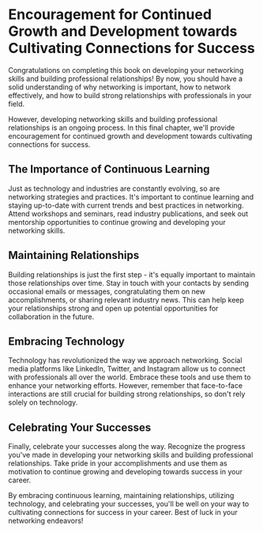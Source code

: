 Encouragement for Continued Growth and Development towards Cultivating Connections for Success
======================================================================================================================

Congratulations on completing this book on developing your networking skills and building professional relationships! By now, you should have a solid understanding of why networking is important, how to network effectively, and how to build strong relationships with professionals in your field.

However, developing networking skills and building professional relationships is an ongoing process. In this final chapter, we'll provide encouragement for continued growth and development towards cultivating connections for success.

The Importance of Continuous Learning
-------------------------------------

Just as technology and industries are constantly evolving, so are networking strategies and practices. It's important to continue learning and staying up-to-date with current trends and best practices in networking. Attend workshops and seminars, read industry publications, and seek out mentorship opportunities to continue growing and developing your networking skills.

Maintaining Relationships
-------------------------

Building relationships is just the first step - it's equally important to maintain those relationships over time. Stay in touch with your contacts by sending occasional emails or messages, congratulating them on new accomplishments, or sharing relevant industry news. This can help keep your relationships strong and open up potential opportunities for collaboration in the future.

Embracing Technology
--------------------

Technology has revolutionized the way we approach networking. Social media platforms like LinkedIn, Twitter, and Instagram allow us to connect with professionals all over the world. Embrace these tools and use them to enhance your networking efforts. However, remember that face-to-face interactions are still crucial for building strong relationships, so don't rely solely on technology.

Celebrating Your Successes
--------------------------

Finally, celebrate your successes along the way. Recognize the progress you've made in developing your networking skills and building professional relationships. Take pride in your accomplishments and use them as motivation to continue growing and developing towards success in your career.

By embracing continuous learning, maintaining relationships, utilizing technology, and celebrating your successes, you'll be well on your way to cultivating connections for success in your career. Best of luck in your networking endeavors!
